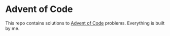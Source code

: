 # Advent of Code

This repo contains solutions to [Advent of Code](https://adventofcode.com/) problems. Everything is built by me.

